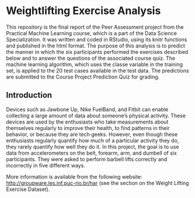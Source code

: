Weightlifting Exercise Analysis
=================================================
This repository is the final report of the Peer Assessment project from the Practical Machine Learning course, 
which is a part of the Data Science Specialization. It was written and coded in RStudio, using its knitr functions and published in the html format. 
The purpose of this analysis is to predict the manner in which the six participants performed the exercises described below and to answer the questions 
of the associated course quiz. The machine learning algorithm, which uses the classe variable in the training set, is applied to the 20 test cases available in the test data. 
The predictions are submitted to the Course Project Prediction Quiz for grading.

Introduction
-------------
Devices such as Jawbone Up, Nike FuelBand, and Fitbit can enable collecting a large amount of data about someone’s physical activity. 
These devices are used by the enthusiasts who take measurements about themselves regularly to improve their health, to find patterns in their behavior, 
or because they are tech geeks. However, even though these enthusiasts regularly quantify how much of a particular activity they do, they rarely quantify how well they do it. 
In this project, the goal is to use data from accelerometers on the belt, forearm, arm, and dumbell of six participants. They were asked to perform barbell lifts correctly 
and incorrectly in five different ways.

More information is available from the following website: http://groupware.les.inf.puc-rio.br/har (see the section on the Weight Lifting Exercise Dataset).
